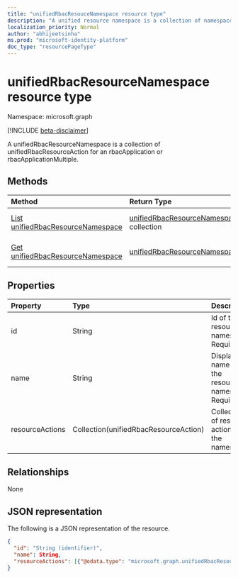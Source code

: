 ```yaml
---
title: "unifiedRbacResouceNamespace resource type"
description: "A unified resource namespace is a collection of namespaces for an RBAC application."
localization_priority: Normal
author: "abhijeetsinha"
ms.prod: "microsoft-identity-platform"
doc_type: "resourcePageType"
---
```


# unifiedRbacResourceNamespace resource type

Namespace: microsoft.graph

[!INCLUDE [beta-disclaimer](../../includes/beta-disclaimer.md)]

A unifiedRbacResourceNamespace is a collection of unifiedRbacResourceAction for an rbacApplication or rbacApplicationMultiple.

## Methods

| Method       | Return Type | Description |
|:-------------|:------------|:------------|
| [List unifiedRbacResourceNamespace](../api/unifiedrbacresourcenamespace-list.md) | [unifiedRbacResourceNamespace](unifiedrbacresourcenamespace.md) collection | Read a list of unifiedRbacResourceNamespace objects, and their properties. |
| [Get unifiedRbacResourceNamespace](../api/unifiedrbacresourcenamespace-get.md) | [unifiedRbacResourceNamespace](unifiedrbacresourcenamespace.md) | Read the properties of a unifiedRbacResourceNamespace object. |

## Properties

| Property     | Type        | Description |
|:-------------|:------------|:------------|
|id|String| Id of the resource namespace. Required. |
|name|String| Display name for the resource namespace. Required.|
|resourceActions|Collection(unifiedRbacResourceAction)| Collection of resource actions in the namespace. |

## Relationships

None

## JSON representation

The following is a JSON representation of the resource.

<!-- {
  "blockType": "resource",
  "optionalProperties": [

  ],
  "@odata.type": "microsoft.graph.unifiedRbacResourceNamespace",
  "baseType": "",
  "keyProperty": "id"
}-->

```json
{
  "id": "String (identifier)",
  "name": String,
  "resourceActions": [{"@odata.type": "microsoft.graph.unifiedRbacResourceAction"}],
}
```

<!-- uuid: 16cd6b66-4b1a-43a1-adaf-3a886856ed98
2019-02-04 14:57:30 UTC -->
<!-- {
  "type": "#page.annotation",
  "description": "unifiedRbacResourceNamespace resource",
  "keywords": "",
  "section": "documentation",
  "tocPath": ""
}-->
